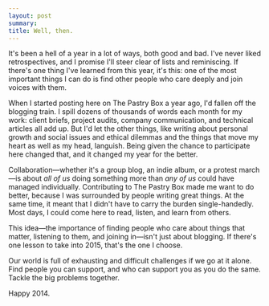 ```yaml
---
layout: post
summary: 
title: Well, then.
---
```


It's been a hell of a year in a lot of ways, both good and bad. I've never liked retrospectives, and I promise I'll steer clear of lists and reminiscing. If there's one thing I've learned from this year, it's this: one of the most important things I can do is find other people who care deeply and join voices with them.

When I started posting here on The Pastry Box a year ago, I'd fallen off the blogging train. I spill dozens of thousands of words each month for my work: client briefs, project audits, company communication, and technical articles all add up. But I'd let the other things, like writing about personal growth and social issues and ethical dilemmas and the things that move my heart as well as my head, languish. Being given the chance to participate here changed that, and it changed my year for the better.

Collaboration—whether it's a group blog, an indie album, or a protest march—is about _all of us_ doing something more than _any of us_ could have managed individually. Contributing to The Pastry Box made me want to do better, because I was surrounded by people writing great things. At the same time, it meant that I didn't have to carry the burden single-handedly. Most days, I could come here to read, listen, and learn from others.

This idea—the importance of finding people who care about things that matter, listening to them, and joining in—isn't just about blogging. If there's one lesson to take into 2015, that's the one I choose.

Our world is full of exhausting and difficult challenges if we go at it alone. Find people you can support, and who can support you as you do the same. Tackle the big problems together.

Happy 2014.